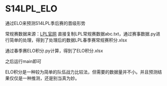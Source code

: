 # S14LPL_ELO
通过ELO来预测S14LPL季后赛的晋级形势

常规赛数据来源：[LPL官网](https://lpl.qq.com/es/stats.shtml)
直接复制LPL常规赛数据abc.txt，通过赛事数据.py进行简单的处理，得到了处理后的数据LPL春季赛常规赛积分.xlsx

通过春季赛ELO积分.py计算，得到了ELO积分.xlsx

之后运行main即可

ELO积分是一种较为简单的队伍战力比较法，但需要的数据量并不小。并且预测结果仅仅是一种推测，还是别当真为妙。
